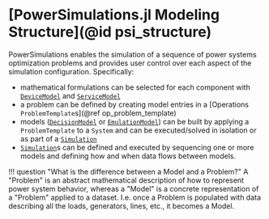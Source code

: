 # [PowerSimulations.jl Modeling Structure](@id psi_structure)

PowerSimulations enables the simulation of a sequence of power systems optimization problems and provides user control over each aspect of the simulation configuration. Specifically:

- mathematical formulations can be selected for each component with [`DeviceModel`](@ref) and [`ServiceModel`](@ref)
- a problem can be defined by creating model entries in a [Operations `ProblemTemplate`s](@ref op_problem_template)
- models ([`DecisionModel`](@ref) or [`EmulationModel`](@ref)) can be built by applying a `ProblemTemplate` to a `System` and can be executed/solved in isolation or as part of a [`Simulation`](@ref)
- [`Simulation`](@ref)s can be defined and executed by sequencing one or more models and defining how and when data flows between models.

!!! question "What is the difference between a Model and a Problem?"
    A "Problem" is an abstract mathematical description of how to represent power system behavior, whereas a "Model" is a concrete representation of a "Problem" applied to a dataset. I.e. once a Problem is populated with data describing all the loads, generators, lines, etc., it becomes a Model.
